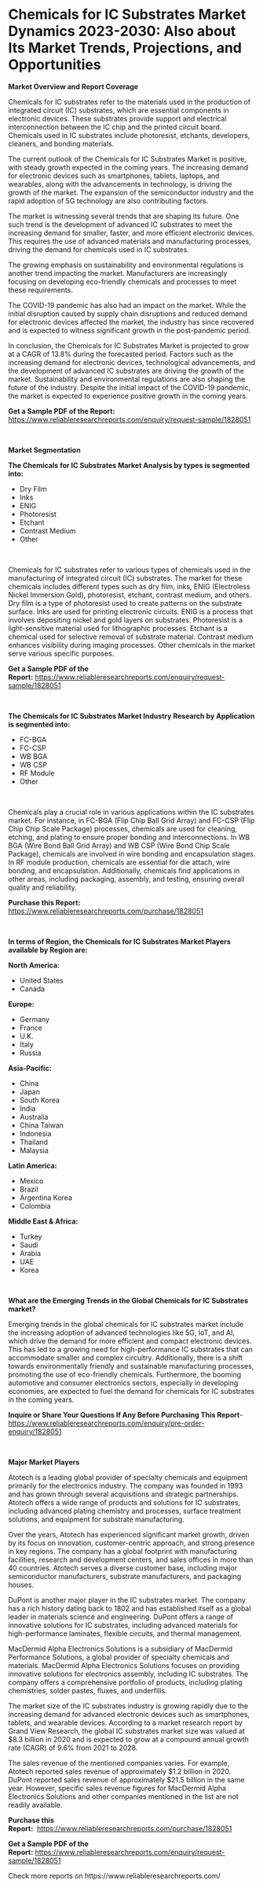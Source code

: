 <p><h1>Chemicals for IC Substrates Market Dynamics 2023-2030: Also about Its Market Trends, Projections, and Opportunities</h1></p><p><strong>Market Overview and Report Coverage</strong></p>
<p><p>Chemicals for IC substrates refer to the materials used in the production of integrated circuit (IC) substrates, which are essential components in electronic devices. These substrates provide support and electrical interconnection between the IC chip and the printed circuit board. Chemicals used in IC substrates include photoresist, etchants, developers, cleaners, and bonding materials.</p><p>The current outlook of the Chemicals for IC Substrates Market is positive, with steady growth expected in the coming years. The increasing demand for electronic devices such as smartphones, tablets, laptops, and wearables, along with the advancements in technology, is driving the growth of the market. The expansion of the semiconductor industry and the rapid adoption of 5G technology are also contributing factors.</p><p>The market is witnessing several trends that are shaping its future. One such trend is the development of advanced IC substrates to meet the increasing demand for smaller, faster, and more efficient electronic devices. This requires the use of advanced materials and manufacturing processes, driving the demand for chemicals used in IC substrates.</p><p>The growing emphasis on sustainability and environmental regulations is another trend impacting the market. Manufacturers are increasingly focusing on developing eco-friendly chemicals and processes to meet these requirements.</p><p>The COVID-19 pandemic has also had an impact on the market. While the initial disruption caused by supply chain disruptions and reduced demand for electronic devices affected the market, the industry has since recovered and is expected to witness significant growth in the post-pandemic period.</p><p>In conclusion, the Chemicals for IC Substrates Market is projected to grow at a CAGR of 13.8% during the forecasted period. Factors such as the increasing demand for electronic devices, technological advancements, and the development of advanced IC substrates are driving the growth of the market. Sustainability and environmental regulations are also shaping the future of the industry. Despite the initial impact of the COVID-19 pandemic, the market is expected to experience positive growth in the coming years.</p></p>
<p><strong>Get a Sample PDF of the Report:</strong> <a href="https://www.reliableresearchreports.com/enquiry/request-sample/1828051">https://www.reliableresearchreports.com/enquiry/request-sample/1828051</a></p>
<p>&nbsp;</p>
<p><strong>Market Segmentation</strong></p>
<p><strong>The Chemicals for IC Substrates Market Analysis by types is segmented into:</strong></p>
<p><ul><li>Dry Film</li><li>Inks</li><li>ENIG</li><li>Photoresist</li><li>Etchant</li><li>Contrast Medium</li><li>Other</li></ul></p>
<p>&nbsp;</p>
<p><p>Chemicals for IC substrates refer to various types of chemicals used in the manufacturing of integrated circuit (IC) substrates. The market for these chemicals includes different types such as dry film, inks, ENIG (Electroless Nickel Immersion Gold), photoresist, etchant, contrast medium, and others. Dry film is a type of photoresist used to create patterns on the substrate surface. Inks are used for printing electronic circuits. ENIG is a process that involves depositing nickel and gold layers on substrates. Photoresist is a light-sensitive material used for lithographic processes. Etchant is a chemical used for selective removal of substrate material. Contrast medium enhances visibility during imaging processes. Other chemicals in the market serve various specific purposes.</p></p>
<p><strong>Get a Sample PDF of the Report:</strong>&nbsp;<a href="https://www.reliableresearchreports.com/enquiry/request-sample/1828051">https://www.reliableresearchreports.com/enquiry/request-sample/1828051</a></p>
<p>&nbsp;</p>
<p><strong>The Chemicals for IC Substrates Market Industry Research by Application is segmented into:</strong></p>
<p><ul><li>FC-BGA</li><li>FC-CSP</li><li>WB BGA</li><li>WB CSP</li><li>RF Module</li><li>Other</li></ul></p>
<p>&nbsp;</p>
<p><p>Chemicals play a crucial role in various applications within the IC substrates market. For instance, in FC-BGA (Flip Chip Ball Grid Array) and FC-CSP (Flip Chip Chip Scale Package) processes, chemicals are used for cleaning, etching, and plating to ensure proper bonding and interconnections. In WB BGA (Wire Bond Ball Grid Array) and WB CSP (Wire Bond Chip Scale Package), chemicals are involved in wire bonding and encapsulation stages. In RF module production, chemicals are essential for die attach, wire bonding, and encapsulation. Additionally, chemicals find applications in other areas, including packaging, assembly, and testing, ensuring overall quality and reliability.</p></p>
<p><strong>Purchase this Report:</strong>&nbsp; <a href="https://www.reliableresearchreports.com/purchase/1828051">https://www.reliableresearchreports.com/purchase/1828051</a></p>
<p>&nbsp;</p>
<p><strong>In terms of Region, the Chemicals for IC Substrates Market Players available by Region are:</strong></p>
<p>
    <p> <strong> North America: </strong>
        <ul>
            <li>United States</li>
            <li>Canada</li>
        </ul>
        </p> 
    <p> <strong> Europe: </strong>
        <ul>
            <li>Germany</li>
            <li>France</li>
            <li>U.K.</li>
            <li>Italy</li>
            <li>Russia</li>
        </ul>
        </p> 
    <p> <strong> Asia-Pacific: </strong>
        <ul>
            <li>China</li>
            <li>Japan</li>
            <li>South Korea</li>
            <li>India</li>
            <li>Australia</li>
            <li>China Taiwan</li>
            <li>Indonesia</li>
            <li>Thailand</li>
            <li>Malaysia</li>
        </ul>
        </p> 
    <p> <strong> Latin America: </strong>
        <ul>
            <li>Mexico</li>
            <li>Brazil</li>
            <li>Argentina Korea</li>
            <li>Colombia</li>
        </ul>
        </p> 
    <p> <strong> Middle East & Africa: </strong>
        <ul>
            <li>Turkey</li>
            <li>Saudi</li>
            <li>Arabia</li>
            <li>UAE</li>
            <li>Korea</li>
        </ul>
    </p>
    </p>
<p>&nbsp;</p>
<p><strong>What are the Emerging Trends in the Global Chemicals for IC Substrates market?</strong></p>
<p><p>Emerging trends in the global chemicals for IC substrates market include the increasing adoption of advanced technologies like 5G, IoT, and AI, which drive the demand for more efficient and compact electronic devices. This has led to a growing need for high-performance IC substrates that can accommodate smaller and complex circuitry. Additionally, there is a shift towards environmentally friendly and sustainable manufacturing processes, promoting the use of eco-friendly chemicals. Furthermore, the booming automotive and consumer electronics sectors, especially in developing economies, are expected to fuel the demand for chemicals for IC substrates in the coming years.</p></p>
<p><strong>Inquire or Share Your Questions If Any Before Purchasing This Report</strong>- <a href="https://www.reliableresearchreports.com/enquiry/pre-order-enquiry/1828051">https://www.reliableresearchreports.com/enquiry/pre-order-enquiry/1828051</a></p>
<p>&nbsp;</p>
<p><strong>Major Market Players</strong></p>
<p><p>Atotech is a leading global provider of specialty chemicals and equipment primarily for the electronics industry. The company was founded in 1993 and has grown through several acquisitions and strategic partnerships. Atotech offers a wide range of products and solutions for IC substrates, including advanced plating chemistry and processes, surface treatment solutions, and equipment for substrate manufacturing.</p><p>Over the years, Atotech has experienced significant market growth, driven by its focus on innovation, customer-centric approach, and strong presence in key regions. The company has a global footprint with manufacturing facilities, research and development centers, and sales offices in more than 40 countries. Atotech serves a diverse customer base, including major semiconductor manufacturers, substrate manufacturers, and packaging houses.</p><p>DuPont is another major player in the IC substrates market. The company has a rich history dating back to 1802 and has established itself as a global leader in materials science and engineering. DuPont offers a range of innovative solutions for IC substrates, including advanced materials for high-performance laminates, flexible circuits, and thermal management.</p><p>MacDermid Alpha Electronics Solutions is a subsidiary of MacDermid Performance Solutions, a global provider of specialty chemicals and materials. MacDermid Alpha Electronics Solutions focuses on providing innovative solutions for electronics assembly, including IC substrates. The company offers a comprehensive portfolio of products, including plating chemistries, solder pastes, fluxes, and underfills.</p><p>The market size of the IC substrates industry is growing rapidly due to the increasing demand for advanced electronic devices such as smartphones, tablets, and wearable devices. According to a market research report by Grand View Research, the global IC substrates market size was valued at $8.3 billion in 2020 and is expected to grow at a compound annual growth rate (CAGR) of 9.6% from 2021 to 2028.</p><p>The sales revenue of the mentioned companies varies. For example, Atotech reported sales revenue of approximately $1.2 billion in 2020. DuPont reported sales revenue of approximately $21.5 billion in the same year. However, specific sales revenue figures for MacDermid Alpha Electronics Solutions and other companies mentioned in the list are not readily available.</p></p>
<p><strong>Purchase this Report:</strong>&nbsp;&nbsp;<a href="https://www.reliableresearchreports.com/purchase/1828051">https://www.reliableresearchreports.com/purchase/1828051</a></p>
<p></p>
<p><strong>Get a Sample PDF of the Report:</strong>&nbsp;<a href="https://www.reliableresearchreports.com/enquiry/request-sample/1828051">https://www.reliableresearchreports.com/enquiry/request-sample/1828051</a></p>
<p>Check more reports on https://www.reliableresearchreports.com/</p>